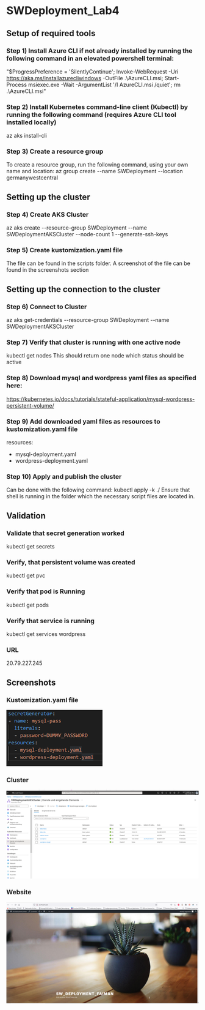 # SWDeployment_Lab4
## Setup of required tools

### Step 1) Install Azure CLI if not already installed by running the following command in an elevated powershell terminal:

"$ProgressPreference = 'SilentlyContinue'; Invoke-WebRequest -Uri https://aka.ms/installazurecliwindows -OutFile .\AzureCLI.msi; Start-Process msiexec.exe -Wait -ArgumentList '/I AzureCLI.msi /quiet'; rm .\AzureCLI.msi"

### Step 2) Install Kubernetes command-line client (Kubectl) by running the following command (requires Azure CLI tool installed locally)
az aks install-cli

### Step 3) Create a resource group
To create a resource group, run the following command, using your own name and location:
az group create --name SWDeployment --location germanywestcentral

## Setting up the cluster

### Step 4) Create AKS Cluster
az aks create --resource-group SWDeployment --name SWDeploymentAKSCluster --node-count 1 --generate-ssh-keys

### Step 5) Create kustomization.yaml file
The file can be found in the scripts folder. A screenshot of the file can be found in the screenshots section

## Setting up the connection to the cluster

### Step 6) Connect to Cluster
az aks get-credentials --resource-group SWDeployment --name SWDeploymentAKSCluster

### Step 7) Verify that cluster is running with one active node
kubectl get nodes
This should return one node which status should be active

### Step 8) Download mysql and wordpress yaml files as specified here: 
https://kubernetes.io/docs/tutorials/stateful-application/mysql-wordpress-persistent-volume/

### Step 9) Add downloaded yaml files as resources to kustomization.yaml file
resources:
  - mysql-deployment.yaml
  - wordpress-deployment.yaml


### Step 10) Apply and publish the cluster
Can be done with the following command:
kubectl apply -k ./
Ensure that shell is running in the folder which the necessary script files are located in.

## Validation

### Validate that secret generation worked
kubectl get secrets

### Verify, that persistent volume was created
kubectl get pvc

### Verify that pod is Running
kubectl get pods

### Verify that service is running
kubectl get services wordpress

### URL
20.79.227.245

## Screenshots

### Kustomization.yaml file
![Wordpress Site](/Screenshots/kustomization.yaml.png?raw=true "The cluster")

### Cluster
![Wordpress Site](/Screenshots/Cluster.png?raw=true "The cluster")

### Website
![Wordpress Site](/Screenshots/Website.png?raw=true "The website")

